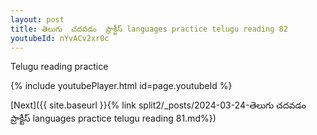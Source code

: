 ```yaml
---
layout: post
title: తెలుగు  చదవడం  ప్రాక్టీస్ languages practice telugu reading 82
youtubeId: nYvACv2xr0c
---
```

 
 
Telugu reading practice
 
 
 
 
 


{% include youtubePlayer.html id=page.youtubeId %}
 
[Next]({{ site.baseurl }}{% link  split2/_posts/2024-03-24-తెలుగు  చదవడం  ప్రాక్టీస్ languages practice telugu reading 81.md%})
 
